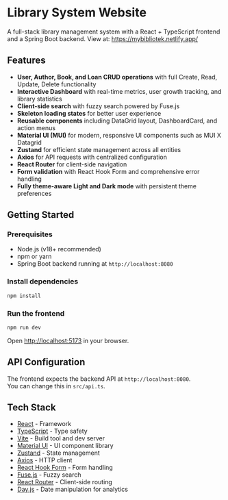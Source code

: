 # Library System Website

A full-stack library management system with a React + TypeScript frontend and a Spring Boot backend. View at: https://mybibliotek.netlify.app/

## Features

- **User, Author, Book, and Loan CRUD operations** with full Create, Read, Update, Delete functionality
- **Interactive Dashboard** with real-time metrics, user growth tracking, and library statistics
- **Client-side search** with fuzzy search powered by Fuse.js
- **Skeleton loading states** for better user experience
- **Reusable components** including DataGrid layout, DashboardCard, and action menus
- **Material UI (MUI)** for modern, responsive UI components such as MUI X Datagrid
- **Zustand** for efficient state management across all entities
- **Axios** for API requests with centralized configuration
- **React Router** for client-side navigation
- **Form validation** with React Hook Form and comprehensive error handling
- **Fully theme-aware Light and Dark mode** with persistent theme preferences

## Getting Started

### Prerequisites

- Node.js (v18+ recommended)
- npm or yarn
- Spring Boot backend running at `http://localhost:8080`

### Install dependencies

```sh
npm install
```

### Run the frontend

```sh
npm run dev
```

Open [http://localhost:5173](http://localhost:5173) in your browser.

## API Configuration

The frontend expects the backend API at `http://localhost:8080`.  
You can change this in `src/api.ts`.

## Tech Stack

- [React](https://react.dev/) - Framework
- [TypeScript](https://www.typescriptlang.org/) - Type safety
- [Vite](https://vitejs.dev/) - Build tool and dev server
- [Material UI](https://mui.com/) - UI component library
- [Zustand](https://zustand-demo.pmnd.rs/) - State management
- [Axios](https://axios-http.com/) - HTTP client
- [React Hook Form](https://react-hook-form.com/) - Form handling
- [Fuse.js](https://fusejs.io/) - Fuzzy search
- [React Router](https://reactrouter.com/) - Client-side routing
- [Day.js](https://day.js.org/) - Date manipulation for analytics
